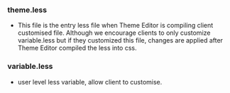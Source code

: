 ### theme.less  
* This file is the entry less file when Theme Editor is compiling client customised file. Although we encourage clients to only customize variable.less but if they customized this file, changes are applied after Theme Editor compiled the less into css.

### variable.less 
* user level less variable, allow client to customise.